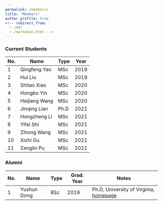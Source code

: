 ```yaml
---
permalink: /members/
title: "Members"
author_profile: true
<!-- redirect_from: 
  - /md/
  - /markdown.html -->
---
```



### Current Students

| No. | Name| Type | Year | 
| --- | --- | ----- | ----- |
| 1 | Qingfeng Yao | MSc | 2019 |
| 2 | Hui Liu | MSc | 2019 |
| 3 | Shitao Xiao | MSc | 2020 |
| 4 | Hongbo Yin | MSc | 2020 |
| 5 | Haijiang Wang | MSc | 2020 |
| 6 | Jinqing Lian | Ph.D | 2021 |
| 7 | Hongzheng Li | MSc | 2021 |
| 8 | Yifei Shi | MSc | 2021 |
| 9 | Zihong Wang | MSc | 2021 |
| 10 | Xizhi Gu | MSc | 2021 |
| 11 | Zenglin Pu | MSc | 2021 |

### Alumni

| No. | Name| Type | Grad. Year | Notes |
| --- | --- | ----- | ----- | ----- |
| 1 | Yushun Dong| BSc| 2019 | Ph.D, University of Virginia, [homepage](https://yushundong.github.io/) |